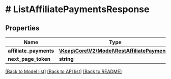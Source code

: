 # # ListAffiliatePaymentsResponse

## Properties

Name | Type | Description | Notes
------------ | ------------- | ------------- | -------------
**affiliate_payments** | [**\Keap\Core\V2\Model\RestAffiliatePayment[]**](RestAffiliatePayment.md) |  | [optional]
**next_page_token** | **string** |  | [optional]

[[Back to Model list]](../../README.md#models) [[Back to API list]](../../README.md#endpoints) [[Back to README]](../../README.md)
